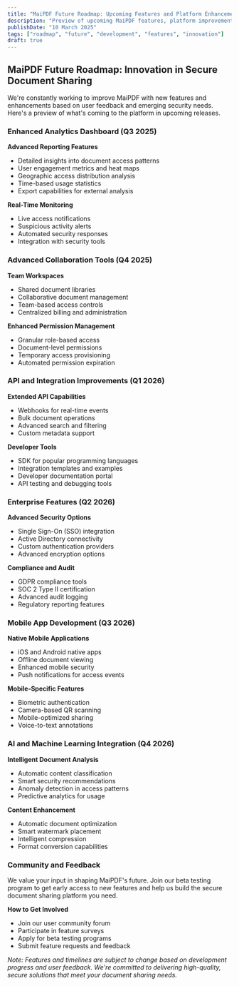 ```yaml
---
title: "MaiPDF Future Roadmap: Upcoming Features and Platform Enhancements"
description: "Preview of upcoming MaiPDF features, platform improvements, and exciting developments in secure PDF sharing technology"
publishDate: "10 March 2025"
tags: ["roadmap", "future", "development", "features", "innovation"]
draft: true
---
```


## MaiPDF Future Roadmap: Innovation in Secure Document Sharing

We're constantly working to improve MaiPDF with new features and enhancements based on user feedback and emerging security needs. Here's a preview of what's coming to the platform in upcoming releases.

### Enhanced Analytics Dashboard (Q3 2025)

**Advanced Reporting Features**
- Detailed insights into document access patterns
- User engagement metrics and heat maps
- Geographic access distribution analysis
- Time-based usage statistics
- Export capabilities for external analysis

**Real-Time Monitoring**
- Live access notifications
- Suspicious activity alerts
- Automated security responses
- Integration with security tools

### Advanced Collaboration Tools (Q4 2025)

**Team Workspaces**
- Shared document libraries
- Collaborative document management
- Team-based access controls
- Centralized billing and administration

**Enhanced Permission Management**
- Granular role-based access
- Document-level permissions
- Temporary access provisioning
- Automated permission expiration

### API and Integration Improvements (Q1 2026)

**Extended API Capabilities**
- Webhooks for real-time events
- Bulk document operations
- Advanced search and filtering
- Custom metadata support

**Developer Tools**
- SDK for popular programming languages
- Integration templates and examples
- Developer documentation portal
- API testing and debugging tools

### Enterprise Features (Q2 2026)

**Advanced Security Options**
- Single Sign-On (SSO) integration
- Active Directory connectivity
- Custom authentication providers
- Advanced encryption options

**Compliance and Audit**
- GDPR compliance tools
- SOC 2 Type II certification
- Advanced audit logging
- Regulatory reporting features

### Mobile App Development (Q3 2026)

**Native Mobile Applications**
- iOS and Android native apps
- Offline document viewing
- Enhanced mobile security
- Push notifications for access events

**Mobile-Specific Features**
- Biometric authentication
- Camera-based QR scanning
- Mobile-optimized sharing
- Voice-to-text annotations

### AI and Machine Learning Integration (Q4 2026)

**Intelligent Document Analysis**
- Automatic content classification
- Smart security recommendations
- Anomaly detection in access patterns
- Predictive analytics for usage

**Content Enhancement**
- Automatic document optimization
- Smart watermark placement
- Intelligent compression
- Format conversion capabilities

### Community and Feedback

We value your input in shaping MaiPDF's future. Join our beta testing program to get early access to new features and help us build the secure document sharing platform you need.

**How to Get Involved**
- Join our user community forum
- Participate in feature surveys
- Apply for beta testing programs
- Submit feature requests and feedback

*Note: Features and timelines are subject to change based on development progress and user feedback. We're committed to delivering high-quality, secure solutions that meet your document sharing needs.*
